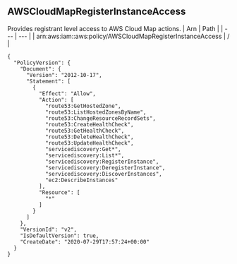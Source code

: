 
## AWSCloudMapRegisterInstanceAccess
Provides registrant level access to AWS Cloud Map actions.
| Arn | Path |
| --- | --- |
| arn:aws:iam::aws:policy/AWSCloudMapRegisterInstanceAccess | / |
```
{
  "PolicyVersion": {
    "Document": {
      "Version": "2012-10-17",
      "Statement": [
        {
          "Effect": "Allow",
          "Action": [
            "route53:GetHostedZone",
            "route53:ListHostedZonesByName",
            "route53:ChangeResourceRecordSets",
            "route53:CreateHealthCheck",
            "route53:GetHealthCheck",
            "route53:DeleteHealthCheck",
            "route53:UpdateHealthCheck",
            "servicediscovery:Get*",
            "servicediscovery:List*",
            "servicediscovery:RegisterInstance",
            "servicediscovery:DeregisterInstance",
            "servicediscovery:DiscoverInstances",
            "ec2:DescribeInstances"
          ],
          "Resource": [
            "*"
          ]
        }
      ]
    },
    "VersionId": "v2",
    "IsDefaultVersion": true,
    "CreateDate": "2020-07-29T17:57:24+00:00"
  }
}
```
